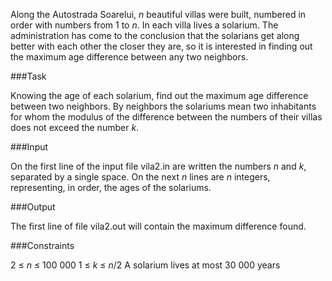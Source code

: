 Along the Autostrada Soarelui, $n$ beautiful villas were built, numbered in order with numbers from $1$ to $n$. In each villa lives a solarium. The administration has come to the conclusion that the solarians get along better with each other the closer they are, so it is interested in finding out the maximum age difference between any two neighbors.

###Task

Knowing the age of each solarium, find out the maximum age difference between two neighbors. By neighbors the solariums mean two inhabitants for whom the modulus of the difference between the numbers of their villas does not exceed the number $k$.

###Input

On the first line of the input file vila2.in are written the numbers $n$ and $k$, separated by a single space. On the next $n$ lines are $n$ integers, representing, in order, the ages of the solariums.

###Output

The first line of file vila2.out will contain the maximum difference found.

###Constraints

$2$ $≤$ $n$ $≤$ $100$ $000$
$1$ $≤$ $k$ $≤$ $n/2$
A solarium lives at most $30$ $000$ years
